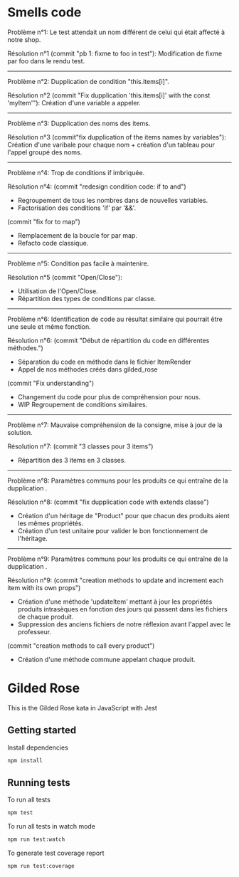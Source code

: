 # Smells code

Problème n°1:
Le test attendait un nom différent de celui qui était affecté à notre shop.

Résolution n°1 (commit "pb 1: fixme to foo in test"):
Modification de fixme par foo dans le rendu test.

---

Problème n°2:
Dupplication de condition "this.items[i]".

Résolution n°2 (commit "Fix dupplication 'this.items[i]' with the const 'myItem'"):
Création d'une variable a appeler.

---

Problème n°3:
Dupplication des noms des items.

Résolution n°3 (commit"fix dupplication of the items names by variables"):
Création d'une varibale pour chaque nom + création d'un tableau pour l'appel groupé des noms.

---

Problème n°4:
Trop de conditions if imbriquée.

Résolution n°4:
(commit "redesign condition code: if to and")

- Regroupement de tous les nombres dans de nouvelles variables.
- Factorisation des conditions 'if' par '&&'.

(commit "fix for to map")

- Remplacement de la boucle for par map.
- Refacto code classique.

---

Problème n°5:
Condition pas facile à maintenire.

Résolution n°5 (commit "Open/Close"):

- Utilisation de l'Open/Close.
- Répartition des types de conditions par classe.

---

Problème n°6:
Identification de code au résultat similaire qui pourrait être une seule et même fonction.

Résolution n°6:
(commit "Début de répartition du code en différentes méthodes.")

- Séparation du code en méthode dans le fichier ItemRender
- Appel de nos méthodes créés dans gilded_rose

(commit "Fix understanding")

- Changement du code pour plus de compréhension pour nous.
- WIP Regroupement de conditions similaires.

---

Problème n°7:
Mauvaise compréhension de la consigne, mise à jour de la solution.

Résolution n°7:
(commit "3 classes pour 3 items")

- Répartition des 3 items en 3 classes.

---

Problème n°8:
Paramètres communs pour les produits ce qui entraîne de la dupplication .

Résolution n°8:
(commit "fix dupplication code with extends classe")

- Création d'un héritage de "Product" pour que chacun des produits aient les mêmes propriétés.
- Création d'un test unitaire pour valider le bon fonctionnement de l'héritage.

---

Problème n°9:
Paramètres communs pour les produits ce qui entraîne de la dupplication .

Résolution n°9:
(commit "creation methods to update and increment each item with its own props")

- Création d'une méthode 'updateItem' mettant à jour les propriétés produits intrasèques en fonction des jours qui passent dans les fichiers de chaque produit.
- Suppression des anciens fichiers de notre réflexion avant l'appel avec le professeur.

(commit "creation methods to call every product")

- Création d'une méthode commune appelant chaque produit.

# Gilded Rose

This is the Gilded Rose kata in JavaScript with Jest

## Getting started

Install dependencies

```sh
npm install
```

## Running tests

To run all tests

```sh
npm test
```

To run all tests in watch mode

```sh
npm run test:watch
```

To generate test coverage report

```sh
npm run test:coverage
```
